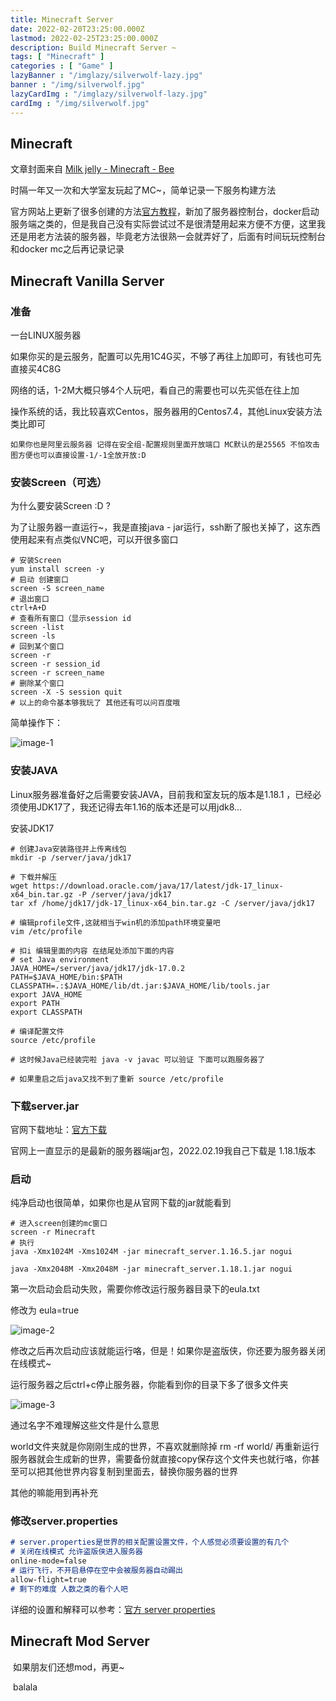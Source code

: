 ```yaml
---
title: Minecraft Server
date: 2022-02-20T23:25:00.000Z
lastmod: 2022-02-25T23:25:00.000Z
description: Build Minecraft Server ~
tags: [ "Minecraft" ]
categories : [ "Game" ]
lazyBanner : "/imglazy/silverwolf-lazy.jpg"
banner : "/img/silverwolf.jpg"
lazyCardImg : "/imglazy/silverwolf-lazy.jpg"
cardImg : "/img/silverwolf.jpg"
---
```


## Minecraft

  文章封面来自 [Milk jelly - Minecraft - Bee](https://www.pixiv.net/artworks/88268073)

  时隔一年又一次和大学室友玩起了MC~，简单记录一下服务构建方法

  官方网站上更新了很多创建的方法[官方教程](https://minecraft.fandom.com/wiki/Tutorials/Setting_up_a_server)，新加了服务器控制台，docker启动服务端之类的，但是我自己没有实际尝试过不是很清楚用起来方便不方便，这里我还是用老方法装的服务器，毕竟老方法很熟一会就弄好了，后面有时间玩玩控制台和docker mc之后再记录记录

## Minecraft Vanilla Server

### 准备

  一台LINUX服务器

  如果你买的是云服务，配置可以先用1C4G买，不够了再往上加即可，有钱也可先直接买4C8G

  网络的话，1-2M大概只够4个人玩吧，看自己的需要也可以先买低在往上加

  操作系统的话，我比较喜欢Centos，服务器用的Centos7.4，其他Linux安装方法类比即可

  `如果你也是阿里云服务器 记得在安全组-配置规则里面开放端口 MC默认的是25565 不怕攻击图方便也可以直接设置-1/-1全放开放:D`

### 安装Screen（可选）

  为什么要安装Screen :D ?

  为了让服务器一直运行~，我是直接java - jar运行，ssh断了服也关掉了，这东西使用起来有点类似VNC吧，可以开很多窗口

```shell
# 安装Screen
yum install screen -y
# 启动 创建窗口
screen -S screen_name
# 退出窗口
ctrl+A+D
# 查看所有窗口（显示session id
screen -list
screen -ls
# 回到某个窗口
screen -r
screen -r session_id
screen -r screen_name
# 删除某个窗口
screen -X -S session quit
# 以上的命令基本够我玩了 其他还有可以问百度哦
```

  简单操作下：

![image-1](https://image.lkarrie.com/images/2022/02/20/Minecraft1.png)

### 安装JAVA

  Linux服务器准备好之后需要安装JAVA，目前我和室友玩的版本是1.18.1 ，已经必须使用JDK17了，我还记得去年1.16的版本还是可以用jdk8...

  安装JDK17

```shell
# 创建Java安装路径并上传离线包
mkdir -p /server/java/jdk17

# 下载并解压
wget https://download.oracle.com/java/17/latest/jdk-17_linux-x64_bin.tar.gz -P /server/java/jdk17
tar xf /home/jdk17/jdk-17_linux-x64_bin.tar.gz -C /server/java/jdk17

# 编辑profile文件,这就相当于win机的添加path环境变量吧
vim /etc/profile

# 扣i 编辑里面的内容 在结尾处添加下面的内容
# set Java environment
JAVA_HOME=/server/java/jdk17/jdk-17.0.2
PATH=$JAVA_HOME/bin:$PATH
CLASSPATH=.:$JAVA_HOME/lib/dt.jar:$JAVA_HOME/lib/tools.jar
export JAVA_HOME
export PATH
export CLASSPATH

# 编译配置文件
source /etc/profile

# 这时候Java已经装完啦 java -v javac 可以验证 下面可以跑服务器了

# 如果重启之后java又找不到了重新 source /etc/profile
```

### 下载server.jar

  官网下载地址：[官方下载](https://www.minecraft.net/zh-hans/download/server)

  官网上一直显示的是最新的服务器端jar包，2022.02.19我自己下载是 1.18.1版本

### 启动

  纯净启动也很简单，如果你也是从官网下载的jar就能看到

```shell
# 进入screen创建的mc窗口
screen -r Minecraft
# 执行
java -Xmx1024M -Xms1024M -jar minecraft_server.1.16.5.jar nogui

java -Xmx2048M -Xmx2048M -jar minecraft_server.1.18.1.jar nogui
```

  第一次启动会启动失败，需要你修改运行服务器目录下的eula.txt

  修改为 eula=true

![image-2](https://image.lkarrie.com/images/2022/02/20/Minecraft2.png)

  修改之后再次启动应该就能运行咯，但是！如果你是盗版侠，你还要为服务器关闭在线模式~

  运行服务器之后ctrl+c停止服务器，你能看到你的目录下多了很多文件夹

![image-3](https://image.lkarrie.com/images/2022/02/20/Minecraft3.png)

  通过名字不难理解这些文件是什么意思

  world文件夹就是你刚刚生成的世界，不喜欢就删除掉 rm -rf world/  再重新运行服务器就会生成新的世界，需要备份就直接copy保存这个文件夹也就行咯，你甚至可以把其他世界内容复制到里面去，替换你服务器的世界

  其他的嘛能用到再补充

### 修改server.properties

```markdown
# server.properties是世界的相关配置设置文件，个人感觉必须要设置的有几个
# 关闭在线模式 允许盗版侠进入服务器
online-mode=false
# 运行飞行，不开启悬停在空中会被服务器自动踢出
allow-flight=true
# 剩下的难度 人数之类的看个人吧
```

  详细的设置和解释可以参考：[官方 server properties](https://minecraft.fandom.com/zh/wiki/Server.properties)

## Minecraft Mod Server

​	如果朋友们还想mod，再更~

​	balala